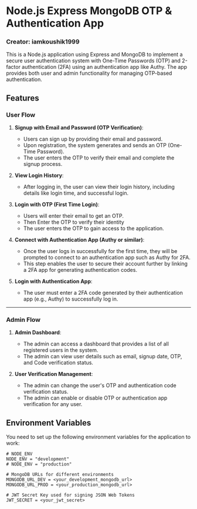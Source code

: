 # Node.js Express MongoDB OTP & Authentication App

### Creator: iamkoushik1999

This is a Node.js application using Express and MongoDB to implement a secure user authentication system with One-Time Passwords (OTP) and 2-factor authentication (2FA) using an authentication app like Authy. The app provides both user and admin functionality for managing OTP-based authentication.

## Features

### User Flow

1. **Signup with Email and Password (OTP Verification)**:

   - Users can sign up by providing their email and password.
   - Upon registration, the system generates and sends an OTP (One-Time Password).
   - The user enters the OTP to verify their email and complete the signup process.

2. **View Login History**:

   - After logging in, the user can view their login history, including details like login time, and successful login.

3. **Login with OTP (First Time Login)**:

   - Users will enter their email to get an OTP.
   - Then Enter the OTP to verify their identity
   - The user enters the OTP to gain access to the application.

4. **Connect with Authentication App (Authy or similar)**:

   - Once the user logs in successfully for the first time, they will be prompted to connect to an authentication app such as Authy for 2FA.
   - This step enables the user to secure their account further by linking a 2FA app for generating authentication codes.

5. **Login with Authentication App**:
   - The user must enter a 2FA code generated by their authentication app (e.g., Authy) to successfully log in.

---

### Admin Flow

1. **Admin Dashboard**:

   - The admin can access a dashboard that provides a list of all registered users in the system.
   - The admin can view user details such as email, signup date, OTP, and Code verification status.

2. **User Verification Management**:
   - The admin can change the user's OTP and authentication code verification status.
   - The admin can enable or disable OTP or authentication app verification for any user.

## Environment Variables

You need to set up the following environment variables for the application to work:

```env
# NODE_ENV
NODE_ENV = "development"
# NODE_ENV = "production"

# MongoDB URLs for different environments
MONGODB_URL_DEV = <your_development_mongodb_url>
MONGODB_URL_PROD = <your_production_mongodb_url>

# JWT Secret Key used for signing JSON Web Tokens
JWT_SECRET = <your_jwt_secret>

```
